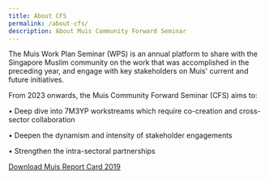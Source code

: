 ```yaml
---
title: About CFS
permalink: /about-cfs/
description: About Muis Community Forward Seminar
---
```

The Muis Work Plan Seminar (WPS) is an annual platform to share with the Singapore Muslim community on the work that was accomplished in the preceding year, and engage with key stakeholders on Muis' current and future initiatives.

From 2023 onwards, the Muis Community Forward Seminar (CFS) aims to:

• Deep dive into 7M3YP workstreams which require co-creation and cross-sector collaboration

• Deepen the dynamism and intensity of stakeholder engagements

• Strengthen the intra-sectoral partnerships




[Download Muis Report Card 2019](/files/muis%20report%20card%202019.pdf)